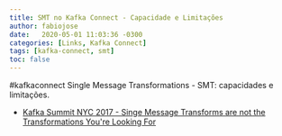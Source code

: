 ```yaml
---
title: SMT no Kafka Connect - Capacidade e Limitações
author: fabiojose
date:   2020-05-01 11:03:36 -0300
categories: [Links, Kafka Connect]
tags: [kafka-connect, smt]
toc: false
---
```


#kafkaconnect Single Message Transformations - SMT: capacidades e limitações.

- [Kafka Summit NYC 2017 - Singe Message Transforms are not the Transformations You're Looking For ](https://www.slideshare.net/ConfluentInc/kafka-summit-nyc-2017-singe-message-transforms-are-not-the-transformations-youre-looking-for)